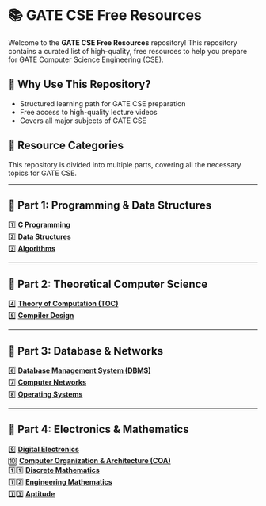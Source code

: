 # 📚 GATE CSE Free Resources

Welcome to the **GATE CSE Free Resources** repository! This repository contains a curated list of high-quality, free resources to help you prepare for GATE Computer Science Engineering (CSE).

## 🎯 Why Use This Repository?
- Structured learning path for GATE CSE preparation
- Free access to high-quality lecture videos
- Covers all major subjects of GATE CSE

## 📌 Resource Categories
This repository is divided into multiple parts, covering all the necessary topics for GATE CSE.

---

## 🔹 Part 1: Programming & Data Structures
1️⃣ **[C Programming](https://www.youtube.com/watch?v=irqbmMNs2Bo&list=PLDzeHZWIZsTqcmj2xE4Dr6dCfYEOUYoK4)**  
2️⃣ **[Data Structures](https://www.youtube.com/watch?v=6mPNr5obYPo&list=PLDzeHZWIZsTpukecmA2p5rhHM14bl2dHU)**  
3️⃣ **[Algorithms](https://www.youtube.com/watch?v=Gm5t3eP3CtQ&list=PLDzeHZWIZsTog0hK7Yxn2cj-ucWmtfHp5)**  

---

## 🔹 Part 2: Theoretical Computer Science
4️⃣ **[Theory of Computation (TOC)](https://www.youtube.com/watch?v=2buFfXIVfRY&list=PLDzeHZWIZsTo70s6z6pZDRw-eFuVjIC3X)**  
5️⃣ **[Compiler Design](https://www.youtube.com/watch?v=wLXIWKUWpSs&list=PLDzeHZWIZsTqVQ3to3ZUtJT12S5a9yrKj)**  

---

## 🔹 Part 3: Database & Networks
6️⃣ **[Database Management System (DBMS)](https://www.youtube.com/watch?v=-CUYjM5Wmaw)**  
7️⃣ **[Computer Networks](https://www.youtube.com/watch?v=3Qoau05Yx0E)**  
8️⃣ **[Operating Systems](https://www.youtube.com/watch?v=s17cJSdKX0A&list=PLDzeHZWIZsTr54_TH_NK4ib8sn5a1E4Rw)**  

---

## 🔹 Part 4: Electronics & Mathematics
9️⃣ **[Digital Electronics](https://www.youtube.com/watch?v=x6bUUEEe-Xo)**  
🔟 **[Computer Organization & Architecture (COA)](https://www.youtube.com/watch?v=-03ZBqO1RqY)**  
1️⃣1️⃣ **[Discrete Mathematics](https://www.goclasses.in/courses/Discrete-Mathematics)**  
1️⃣2️⃣ **[Engineering Mathematics](https://www.goclasses.in/courses/Engineering-Mathematics)**  
1️⃣3️⃣ **[Aptitude](https://www.youtube.com/watch?v=s4nORaKp2CQ)**  





